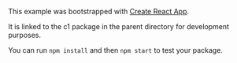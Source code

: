 This example was bootstrapped with [Create React App](https://github.com/facebook/create-react-app).

It is linked to the c1 package in the parent directory for development purposes.

You can run `npm install` and then `npm start` to test your package.
